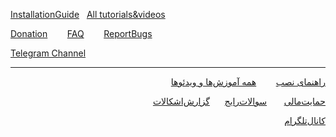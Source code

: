 [InstallationGuide](https://github.com/hiddify/hiddify-config/wiki#installation-guide-)&nbsp;&nbsp;&nbsp;[All tutorials&videos](https://github.com/hiddify/hiddify-config/wiki#all-tutorials-and-videos)&nbsp;&nbsp;&nbsp;&nbsp;&nbsp;&nbsp;&nbsp;&nbsp;

[Donation](https://github.com/hiddify/hiddify-config/wiki/Support)&nbsp;&nbsp;&nbsp;&nbsp;&nbsp;&nbsp;&nbsp;&nbsp;[FAQ](https://github.com/hiddify/hiddify-config/discussions/categories/q-a-%D8%B3%D9%88%D8%A7%D9%84%D8%A7%D8%AA-%D8%B1%D8%A7%DB%8C%D8%AC) &nbsp;&nbsp;&nbsp;&nbsp;&nbsp;&nbsp;&nbsp;[ReportBugs](https://github.com/hiddify/hiddify-config/issues)&nbsp;&nbsp;&nbsp;&nbsp;&nbsp;&nbsp;&nbsp;&nbsp;

[Telegram Channel](https://t.me/hiddify)
***
<div markdown="1" dir="rtl">

[راهنمای نصب](https://github.com/hiddify/hiddify-config/wiki/Home_Fa#%D8%B1%D8%A7%D9%87%D9%86%D9%85%D8%A7%DB%8C-%D9%86%D8%B5%D8%A8-)&nbsp;&nbsp;&nbsp;&nbsp;&nbsp;&nbsp;&nbsp;&nbsp;[همه آموزش‌ها و ویدئوها](https://github.com/hiddify/hiddify-config/wiki/%D9%87%D9%85%D9%87-%D8%A2%D9%85%D9%88%D8%B2%D8%B4%E2%80%8C%D9%87%D8%A7-%D9%88-%D9%88%DB%8C%D8%AF%D8%A6%D9%88%D9%87%D8%A7) &nbsp;&nbsp;&nbsp;&nbsp;&nbsp;&nbsp;&nbsp;&nbsp; 

[حمایت‌مالی](https://github.com/hiddify/hiddify-config/wiki/Support)&nbsp;&nbsp;&nbsp;&nbsp;&nbsp;&nbsp;&nbsp;[سوالات‌رایج](https://github.com/hiddify/hiddify-config/discussions/categories/q-a-%D8%B3%D9%88%D8%A7%D9%84%D8%A7%D8%AA-%D8%B1%D8%A7%DB%8C%D8%AC) &nbsp;&nbsp;&nbsp;&nbsp;&nbsp;[گزارش‌اشکالات](https://github.com/hiddify/hiddify-config/issues)&nbsp;&nbsp;&nbsp;&nbsp;&nbsp;&nbsp;&nbsp;&nbsp;

[کانال‌تلگرام](https://t.me/hiddify)

</div>
